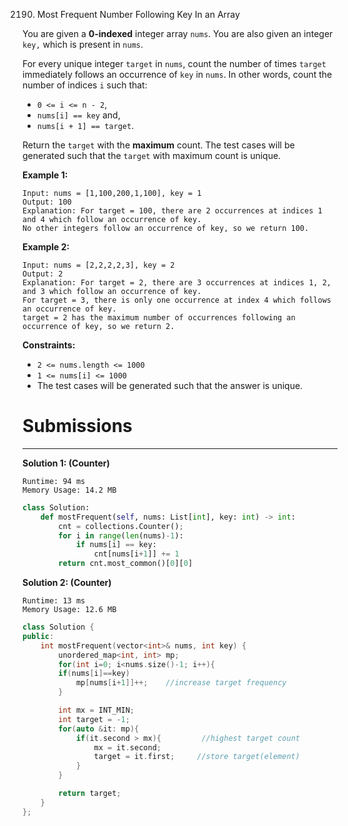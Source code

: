2190. Most Frequent Number Following Key In an Array

You are given a **0-indexed** integer array `nums`. You are also given an integer `key,` which is present in `nums`.

For every unique integer `target` in `nums`, count the number of times `target` immediately follows an occurrence of `key` in `nums`. In other words, count the number of indices `i` such that:

* `0 <= i <= n - 2`,
* `nums[i] == key` and,
* `nums[i + 1] == target`.

Return the `target` with the **maximum** count. The test cases will be generated such that the `target` with maximum count is unique.

 

**Example 1:**
```
Input: nums = [1,100,200,1,100], key = 1
Output: 100
Explanation: For target = 100, there are 2 occurrences at indices 1 and 4 which follow an occurrence of key.
No other integers follow an occurrence of key, so we return 100.
```

**Example 2:**
```
Input: nums = [2,2,2,2,3], key = 2
Output: 2
Explanation: For target = 2, there are 3 occurrences at indices 1, 2, and 3 which follow an occurrence of key.
For target = 3, there is only one occurrence at index 4 which follows an occurrence of key.
target = 2 has the maximum number of occurrences following an occurrence of key, so we return 2.
```

**Constraints:**

* `2 <= nums.length <= 1000`
* `1 <= nums[i] <= 1000`
* The test cases will be generated such that the answer is unique.

# Submissions
---
**Solution 1: (Counter)**
```
Runtime: 94 ms
Memory Usage: 14.2 MB
```
```python
class Solution:
    def mostFrequent(self, nums: List[int], key: int) -> int:
        cnt = collections.Counter();
        for i in range(len(nums)-1):
            if nums[i] == key:
                cnt[nums[i+1]] += 1
        return cnt.most_common()[0][0]
```

**Solution 2: (Counter)**
```
Runtime: 13 ms
Memory Usage: 12.6 MB
```
```c++
class Solution {
public:
    int mostFrequent(vector<int>& nums, int key) {
        unordered_map<int, int> mp;
        for(int i=0; i<nums.size()-1; i++){
        if(nums[i]==key)
            mp[nums[i+1]]++;    //increase target frequency
        }

        int mx = INT_MIN;
        int target = -1;
        for(auto &it: mp){
            if(it.second > mx){         //highest target count
                mx = it.second;
                target = it.first;     //store target(element)
            }
        }

        return target;
    }
};
```

